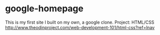 # google-homepage
This is my first site I built on my own, a google clone.
Project: HTML/CSS
http://www.theodinproject.com/web-development-101/html-css?ref=lnav